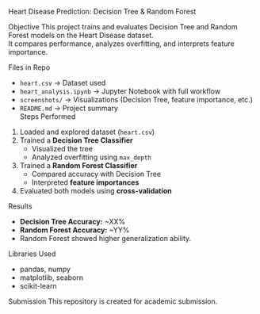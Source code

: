 Heart Disease Prediction: Decision Tree & Random Forest

 Objective
This project trains and evaluates Decision Tree and Random Forest models on the Heart Disease dataset.  
It compares performance, analyzes overfitting, and interprets feature importance.

 Files in Repo
- `heart.csv` → Dataset used  
- `heart_analysis.ipynb` → Jupyter Notebook with full workflow  
- `screenshots/` → Visualizations (Decision Tree, feature importance, etc.)  
- `README.md` → Project summary  
Steps Performed
1. Loaded and explored dataset (`heart.csv`)  
2. Trained a **Decision Tree Classifier**  
   - Visualized the tree  
   - Analyzed overfitting using `max_depth`  
3. Trained a **Random Forest Classifier**  
   - Compared accuracy with Decision Tree  
   - Interpreted **feature importances**  
4. Evaluated both models using **cross-validation**  

 Results
- **Decision Tree Accuracy:** ~XX%  
- **Random Forest Accuracy:** ~YY%  
- Random Forest showed higher generalization ability.  

Libraries Used
- pandas, numpy  
- matplotlib, seaborn  
- scikit-learn  

 Submission
This repository is created for academic submission.  
